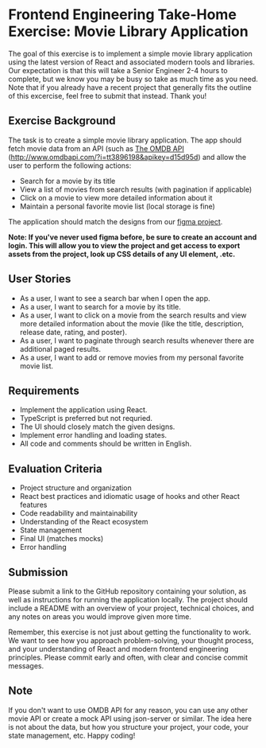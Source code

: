 # Frontend Engineering Take-Home Exercise: Movie Library Application

The goal of this exercise is to implement a simple movie library application using the latest version of React and associated modern tools and libraries. Our expectation is that this will take a Senior Engineer 2-4 hours to complete, but we know you may be busy so take as much time as you need. Note that if you already have a recent project that generally fits the outline of this excercise, feel free to submit that instead. Thank you!

## Exercise Background

The task is to create a simple movie library application. The app should fetch movie data from an API (such as [The OMDB API](http://www.omdbapi.com/?i=tt3896198&apikey=d15d95d) (http://www.omdbapi.com/?i=tt3896198&apikey=d15d95d) and allow the user to perform the following actions:

-   Search for a movie by its title
-   View a list of movies from search results (with pagination if applicable)
-   Click on a movie to view more detailed information about it
-   Maintain a personal favorite movie list (local storage is fine)

The application should match the designs from our [figma project](https://www.figma.com/design/ORF7QBuKLgQxrqtfFZT6XY/Front-End-Design-Challenge?node-id=1-3&t=4vTnJ3TcJAzmdWSD-1).

**Note: If you've never used figma before, be sure to create an account and login. This will allow you to view the project and get access to export assets from the project, look up CSS details of any UI element, .etc.**

## User Stories

-   As a user, I want to see a search bar when I open the app.
-   As a user, I want to search for a movie by its title.
-   As a user, I want to click on a movie from the search results and view more detailed information about the movie (like the title, description, release date, rating, and poster).
-   As a user, I want to paginate through search results whenever there are additional paged results.
-   As a user, I want to add or remove movies from my personal favorite movie list.

## Requirements

-   Implement the application using React.
-   TypeScript is preferred but not requried.
-   The UI should closely match the given designs.
-   Implement error handling and loading states.
-   All code and comments should be written in English.

## Evaluation Criteria

-   Project structure and organization
-   React best practices and idiomatic usage of hooks and other React features
-   Code readability and maintainability
-   Understanding of the React ecosystem
-   State management
-   Final UI (matches mocks)
-   Error handling

## Submission

Please submit a link to the GitHub repository containing your solution, as well as instructions for running the application locally. The project should include a README with an overview of your project, technical choices, and any notes on areas you would improve given more time.

Remember, this exercise is not just about getting the functionality to work. We want to see how you approach problem-solving, your thought process, and your understanding of React and modern frontend engineering principles. Please commit early and often, with clear and concise commit messages.

## Note

If you don't want to use OMDB API for any reason, you can use any other movie API or create a mock API using json-server or similar. The idea here is not about the data, but how you structure your project, your code, your state management, etc. Happy coding!
